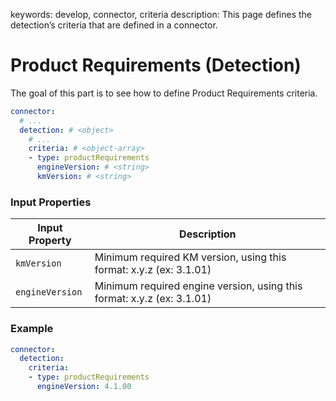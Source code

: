 keywords: develop, connector, criteria
description: This page defines the detection’s criteria that are defined in a connector.

# Product Requirements (Detection)

The goal of this part is to see how to define Product Requirements criteria.

```yaml
connector:
  # ...
  detection: # <object>
    # ...
    criteria: # <object-array>
    - type: productRequirements
      engineVersion: # <string>
      kmVersion: # <string>
```

### Input Properties

| Input Property | Description |
| -------------- | ----------- |
| `kmVersion` | Minimum required KM version, using this format: x.y.z (ex: 3.1.01) |
| `engineVersion` | Minimum required engine version, using this format: x.y.z (ex: 3.1.01) |

### Example

```yaml
connector:
  detection:
    criteria:
    - type: productRequirements
      engineVersion: 4.1.00
```
